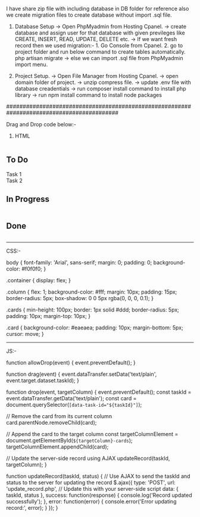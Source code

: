 I have share zip file with including database in DB folder for reference also we create migration files to create database without import .sql file.


1. Database Setup
    -> Open PhpMyadmin from Hosting Cpanel.
    -> create database and assign user for that database with given previleges like CREATE, INSERT, READ, UPDATE, DELETE etc.
    -> If we want fresh record then we used migration:-
        1. Go Console from Cpanel.
        2. go to project folder and run below command to create tables automatically.
                php artisan migrate
    -> else we can import .sql file from PhpMyadmin import menu.   
    
2. Project Setup.
    -> Open File Manager from Hosting Cpanel.
    -> open domain folder of project.
    -> unzip compress file.
    -> update .env file with database creadentials
    -> run composer install command to install php library
    -> run npm install command to install node packages

##########################################################################################

Drag and Drop code below:-

1. HTML
<!DOCTYPE html>
<html lang="en">
<head>
  <meta charset="UTF-8">
  <meta name="viewport" content="width=device-width, initial-scale=1.0">
  <link rel="stylesheet" href="styles.css">
  <title>Drag and Drop</title>
</head>
<body>

<div class="container">
  <div class="column" id="todo-column">
    <h2>To Do</h2>
    <div class="cards" id="todo-cards" ondrop="drop(event, 'todo')" ondragover="allowDrop(event)">
      <!-- Cards in the "To Do" column -->
      <div class="card" draggable="true" ondragstart="drag(event)" data-task-id="1">Task 1</div>
      <div class="card" draggable="true" ondragstart="drag(event)" data-task-id="2">Task 2</div>
    </div>
  </div>

  <div class="column" id="in-progress-column">
    <h2>In Progress</h2>
    <div class="cards" id="in-progress-cards" ondrop="drop(event, 'in-progress')" ondragover="allowDrop(event)">
      <!-- Cards in the "In Progress" column -->
    </div>
  </div>

  <div class="column" id="done-column">
    <h2>Done</h2>
    <div class="cards" id="done-cards" ondrop="drop(event, 'done')" ondragover="allowDrop(event)">
      <!-- Cards in the "Done" column -->
    </div>
  </div>
</div>

<script src="https://code.jquery.com/jquery-3.6.4.min.js"></script>
<script src="script.js"></script>

</body>
</html>

------------------------------------------------------------------------------------
CSS:-

body {
  font-family: 'Arial', sans-serif;
  margin: 0;
  padding: 0;
  background-color: #f0f0f0;
}

.container {
  display: flex;
}

.column {
  flex: 1;
  background-color: #fff;
  margin: 10px;
  padding: 15px;
  border-radius: 5px;
  box-shadow: 0 0 5px rgba(0, 0, 0, 0.1);
}

.cards {
  min-height: 100px;
  border: 1px solid #ddd;
  border-radius: 5px;
  padding: 10px;
  margin-top: 10px;
}

.card {
  background-color: #eaeaea;
  padding: 10px;
  margin-bottom: 5px;
  cursor: move;
}

------------------------------------------------------------------------------------
JS:-

function allowDrop(event) {
  event.preventDefault();
}

function drag(event) {
  event.dataTransfer.setData('text/plain', event.target.dataset.taskId);
}

function drop(event, targetColumn) {
  event.preventDefault();
  const taskId = event.dataTransfer.getData('text/plain');
  const card = document.querySelector(`[data-task-id="${taskId}"]`);

  // Remove the card from its current column
  card.parentNode.removeChild(card);

  // Append the card to the target column
  const targetColumnElement = document.getElementById(`${targetColumn}-cards`);
  targetColumnElement.appendChild(card);

  // Update the server-side record using AJAX
  updateRecord(taskId, targetColumn);
}

function updateRecord(taskId, status) {
  // Use AJAX to send the taskId and status to the server for updating the record
  $.ajax({
    type: 'POST',
    url: 'update_record.php', // Update this with your server-side script
    data: { taskId, status },
    success: function(response) {
      console.log('Record updated successfully');
    },
    error: function(error) {
      console.error('Error updating record:', error);
    }
  });
}
